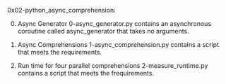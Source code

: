 0x02-python_async_comprehension:

0. Async Generator
0-async_generator.py contains an asynchronous coroutine called async_generator that takes no arguments.

1. Async Comprehensions
1-async_comprehension.py contains a script that meets the requirements.

2. Run time for four parallel comprehensions
2-measure_runtime.py contains a script that meets the frequirements.

